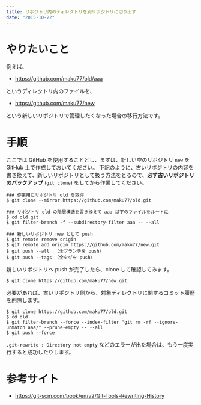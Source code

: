 ```yaml
---
title: リポジトリ内のディレクトリを別リポジトリに切り出す
date: "2015-10-22"
---
```


やりたいこと
====

例えば、

* https://github.com/maku77/old/aaa

というディレクトリ内のファイルを、

* https://github.com/maku77/new

という新しいリポジトリで管理したくなった場合の移行方法です。

手順
====

ここでは GitHub を使用することとし、まずは、新しい空のリポジトリ `new` を GitHub 上で作成しておいてください。
下記のように、古いリポジトリの内容を書き換えて、新しいリポジトリとして扱う方法をとるので、**必ず古いリポジトリのバックアップ** (`git clone`) をしてから作業してください。

```
### 作業用にリポジトリ old を取得
$ git clone --mirror https://github.com/maku77/old.git

### リポジトリ old の階層構造を書き換えて aaa 以下のファイルをルートに
$ cd old.git
$ git filter-branch -f --subdirectory-filter aaa -- --all

### 新しいリポジトリ new として push
$ git remote remove origin
$ git remote add origin https://github.com/maku77/new.git
$ git push --all  （全ブランチを push）
$ git push --tags （全タグを push）
```

新しいリポジトリへ push が完了したら、clone して確認してみます。

```
$ git clone https://github.com/maku77/new.git
```

必要があれば、古いリポジトリ側から、対象ディレクトリに関するコミット履歴を削除します。

```
$ git clone https://github.com/maku77/old.git
$ cd old
$ git filter-branch --force --index-filter "git rm -rf --ignore-unmatch aaa/" --prune-empty -- --all
$ git push --force
```

`.git-rewrite': Directory not empty` などのエラーが出た場合は、もう一度実行すると成功したりします。


参考サイト
====
* https://git-scm.com/book/en/v2/Git-Tools-Rewriting-History


